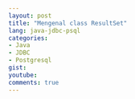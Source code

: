 ```yaml
---
layout: post
title: "Mengenal class ResultSet"
lang: java-jdbc-psql
categories:
- Java
- JDBC
- Postgresql
gist: 
youtube: 
comments: true
---
```


